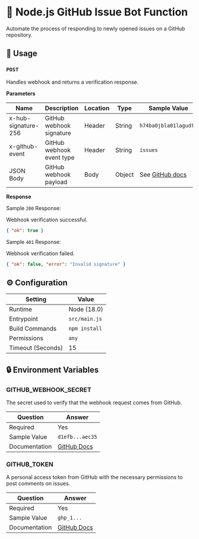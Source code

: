 # 🤖 Node.js GitHub Issue Bot Function

Automate the process of responding to newly opened issues on a GitHub repository.

## 🧰 Usage

### `POST`

Handles webhook and returns a verification response.

**Parameters**

| Name                | Description               | Location | Type   | Sample Value                                                                                          |
| ------------------- | ------------------------- | -------- | ------ | ----------------------------------------------------------------------------------------------------- |
| x-hub-signature-256 | GitHub webhook signature  | Header   | String | `h74ba0jbla01lagudfo`                                                                                 |
| x-github-event      | GitHub webhook event type | Header   | String | `issues`                                                                                              |
| JSON Body           | GitHub webhook payload    | Body     | Object | See [GitHub docs](https://docs.github.com/en/webhooks-and-events/webhooks/webhook-events-and-payload) |

**Response**

Sample `200` Response:

Webhook verification successful.

```json
{ "ok": true }
```

Sample `401` Response:

Webhook verification failed.

```json
{ "ok": false, "error": "Invalid signature" }
```

## ⚙️ Configuration

| Setting           | Value         |
| ----------------- | ------------- |
| Runtime           | Node (18.0)   |
| Entrypoint        | `src/main.js` |
| Build Commands    | `npm install` |
| Permissions       | `any`         |
| Timeout (Seconds) | 15            |

## 🔒 Environment Variables

### GITHUB_WEBHOOK_SECRET

The secret used to verify that the webhook request comes from GitHub.

| Question      | Answer                                                                                          |
| ------------- | ----------------------------------------------------------------------------------------------- |
| Required      | Yes                                                                                             |
| Sample Value  | `d1efb...aec35`                                                                                 |
| Documentation | [GitHub Docs](https://docs.github.com/en/developers/webhooks-and-events/securing-your-webhooks) |

### GITHUB_TOKEN

A personal access token from GitHub with the necessary permissions to post comments on issues.

| Question      | Answer                                                                                                     |
| ------------- | ---------------------------------------------------------------------------------------------------------- |
| Required      | Yes                                                                                                        |
| Sample Value  | `ghp_1...`                                                                                                 |
| Documentation | [GitHub Docs](https://docs.github.com/en/github/authenticating-to-github/creating-a-personal-access-token) |
